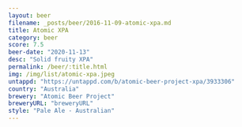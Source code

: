 ```yaml
---
layout: beer
filename: _posts/beer/2016-11-09-atomic-xpa.md
title: Atomic XPA
category: beer
score: 7.5
beer-date: "2020-11-13"
desc: "Solid fruity XPA"
permalink: /beer/:title.html
img: /img/list/atomic-xpa.jpeg
untappd: "https://untappd.com/b/atomic-beer-project-xpa/3933306"
country: "Australia"
brewery: "Atomic Beer Project"
breweryURL: "breweryURL"
style: "Pale Ale - Australian"
---
```

